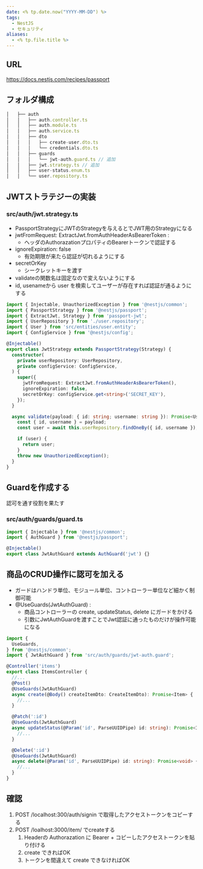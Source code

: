 ```yaml
---
date: <% tp.date.now("YYYY-MM-DD") %>
tags:
  - NestJS
  - セキュリティ
aliases:
  - <% tp.file.title %>
---
```

## URL

https://docs.nestjs.com/recipes/passport

## フォルダ構成

```ts
│   ├── auth
│   │   ├── auth.controller.ts
│   │   ├── auth.module.ts
│   │   ├── auth.service.ts
│   │   ├── dto
│   │   │   ├── create-user.dto.ts
│   │   │   └── credentials.dto.ts
│   │   ├── guards
│   │   │   └── jwt-auth.guard.ts // 追加
│   │   ├── jwt.strategy.ts // 追加
│   │   ├── user-status.enum.ts
│   │   └── user.repository.ts
```

## JWTストラテジーの実装

### src/auth/jwt.strategy.ts

- PassportStrategyにJWTのStrategyを与えるとでJWT用のStrategyになる
- jwtFromRequest: ExtractJwt.fromAuthHeaderAsBearerToken :
	-  ヘッダのAuthorazationプロパティのBearerトークンで認証する
- ignoreExpiration: false
	- 有効期限が来たら認証が切れるようにする
- secretOrKey 
	- シークレットキーを渡す
- validateの関数名は固定なので変えないようにする
- id, usenameから user を検索してユーザーが存在すれば認証が通るようにする

```ts
import { Injectable, UnauthorizedException } from '@nestjs/common';
import { PassportStrategy } from '@nestjs/passport';
import { ExtractJwt, Strategy } from 'passport-jwt';
import { UserRepository } from './user.repository';
import { User } from 'src/entities/user.entity';
import { ConfigService } from '@nestjs/config';

@Injectable()
export class JwtStrategy extends PassportStrategy(Strategy) {
  constructor(
    private userRepository: UserRepository,
    private configService: ConfigService,
  ) {
    super({
      jwtFromRequest: ExtractJwt.fromAuthHeaderAsBearerToken(),
      ignoreExpiration: false,
      secretOrKey: configService.get<string>('SECRET_KEY'),
    });
  }

  async validate(payload: { id: string; username: string }): Promise<User> {
    const { id, username } = payload;
    const user = await this.userRepository.findOneBy({ id, username });

    if (user) {
      return user;
    }
    throw new UnauthorizedException();
  }
}
```

## Guardを作成する

認可を通す役割を果たす

### src/auth/guards/guard.ts

```ts
import { Injectable } from '@nestjs/common';
import { AuthGuard } from '@nestjs/passport';

@Injectable()
export class JwtAuthGuard extends AuthGuard('jwt') {}
```

## 商品のCRUD操作に認可を加える

- ガードはハンドラ単位、モジュール単位、コントローラー単位など細かく制御可能
- @UseGuards(JwtAuthGuard) : 
	- 商品コントローラーの create, updateStatus, delete にガードをかける
	- 引数にJwtAuthGuardを渡すことでJwt認証に通ったものだけが操作可能になる

```ts
import {
  UseGuards,
} from '@nestjs/common';
import { JwtAuthGuard } from 'src/auth/guards/jwt-auth.guard';

@Controller('items')
export class ItemsController {
  //...
  @Post()
  @UseGuards(JwtAuthGuard)
  async create(@Body() createItemDto: CreateItemDto): Promise<Item> {
    //...
  }

  @Patch(':id')
  @UseGuards(JwtAuthGuard)
  async updateStatus(@Param('id', ParseUUIDPipe) id: string): Promise<Item> {
    //...
  }

  @Delete(':id')
  @UseGuards(JwtAuthGuard)
  async delete(@Param('id', ParseUUIDPipe) id: string): Promise<void> {
    //...
  }
}
```

## 確認

1. POST /localhost:300/auth/signin で取得したアクセストークンをコピーする
2. POST /loalhost:3000/item/ でcreateする
	1. Headerの Authorazation に Bearer + コピーしたアクセストークンを貼り付ける
	2. create できればOK
	3. トークンを間違えて create できなければOK